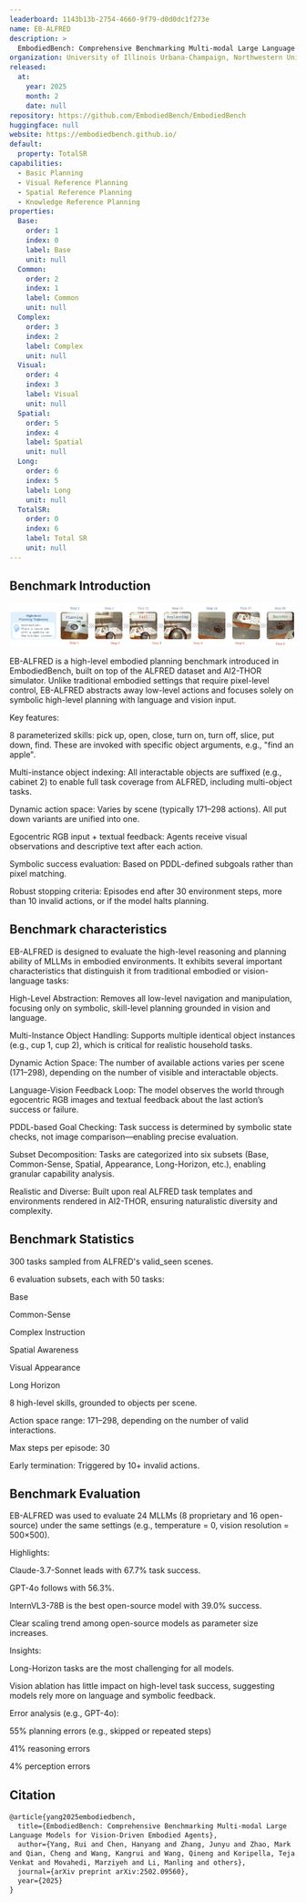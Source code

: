 ```yaml
---
leaderboard: 1143b13b-2754-4660-9f79-d0d0dc1f273e
name: EB-ALFRED
description: >
  EmbodiedBench: Comprehensive Benchmarking Multi-modal Large Language Models for Vision-Driven Embodied Agents
organization: University of Illinois Urbana-Champaign, Northwestern University, University of Toronto, Toyota Technological Institute at Chicago
released:
  at:
    year: 2025
    month: 2
    date: null
repository: https://github.com/EmbodiedBench/EmbodiedBench
huggingface: null
website: https://embodiedbench.github.io/
default:
  property: TotalSR
capabilities:
  - Basic Planning
  - Visual Reference Planning
  - Spatial Reference Planning
  - Knowledge Reference Planning
properties:
  Base:
    order: 1
    index: 0
    label: Base
    unit: null
  Common:
    order: 2
    index: 1
    label: Common
    unit: null
  Complex:
    order: 3
    index: 2
    label: Complex
    unit: null
  Visual:
    order: 4
    index: 3
    label: Visual
    unit: null
  Spatial:
    order: 5
    index: 4
    label: Spatial
    unit: null
  Long:
    order: 6
    index: 5
    label: Long
    unit: null
  TotalSR:
    order: 0
    index: 6
    label: Total SR
    unit: null
---
```


## Benchmark Introduction

![alt text](assets/1-1.png)

EB-ALFRED is a high-level embodied planning benchmark introduced in EmbodiedBench, built on top of the ALFRED dataset and AI2-THOR simulator. Unlike traditional embodied settings that require pixel-level control, EB-ALFRED abstracts away low-level actions and focuses solely on symbolic high-level planning with language and vision input.

Key features:

8 parameterized skills: pick up, open, close, turn on, turn off, slice, put down, find. These are invoked with specific object arguments, e.g., "find an apple".

Multi-instance object indexing: All interactable objects are suffixed (e.g., cabinet 2) to enable full task coverage from ALFRED, including multi-object tasks.

Dynamic action space: Varies by scene (typically 171–298 actions). All put down variants are unified into one.

Egocentric RGB input + textual feedback: Agents receive visual observations and descriptive text after each action.

Symbolic success evaluation: Based on PDDL-defined subgoals rather than pixel matching.

Robust stopping criteria: Episodes end after 30 environment steps, more than 10 invalid actions, or if the model halts planning.
## Benchmark characteristics
EB-ALFRED is designed to evaluate the high-level reasoning and planning ability of MLLMs in embodied environments. It exhibits several important characteristics that distinguish it from traditional embodied or vision-language tasks:

High-Level Abstraction: Removes all low-level navigation and manipulation, focusing only on symbolic, skill-level planning grounded in vision and language.

Multi-Instance Object Handling: Supports multiple identical object instances (e.g., cup 1, cup 2), which is critical for realistic household tasks.

Dynamic Action Space: The number of available actions varies per scene (171–298), depending on the number of visible and interactable objects.

Language-Vision Feedback Loop: The model observes the world through egocentric RGB images and textual feedback about the last action’s success or failure.

PDDL-based Goal Checking: Task success is determined by symbolic state checks, not image comparison—enabling precise evaluation.

Subset Decomposition: Tasks are categorized into six subsets (Base, Common-Sense, Spatial, Appearance, Long-Horizon, etc.), enabling granular capability analysis.

Realistic and Diverse: Built upon real ALFRED task templates and environments rendered in AI2-THOR, ensuring naturalistic diversity and complexity.


## Benchmark Statistics
300 tasks sampled from ALFRED's valid_seen scenes.

6 evaluation subsets, each with 50 tasks:

Base

Common-Sense

Complex Instruction

Spatial Awareness

Visual Appearance

Long Horizon

8 high-level skills, grounded to objects per scene.

Action space range: 171–298, depending on the number of valid interactions.

Max steps per episode: 30

Early termination: Triggered by 10+ invalid actions.
## Benchmark Evaluation
EB-ALFRED was used to evaluate 24 MLLMs (8 proprietary and 16 open-source) under the same settings (e.g., temperature = 0, vision resolution = 500×500).

Highlights:

Claude-3.7-Sonnet leads with 67.7% task success.

GPT-4o follows with 56.3%.

InternVL3-78B is the best open-source model with 39.0% success.

Clear scaling trend among open-source models as parameter size increases.

Insights:

Long-Horizon tasks are the most challenging for all models.

Vision ablation has little impact on high-level task success, suggesting models rely more on language and symbolic feedback.

Error analysis (e.g., GPT-4o):

55% planning errors (e.g., skipped or repeated steps)

41% reasoning errors

4% perception errors

## Citation

```
@article{yang2025embodiedbench,
  title={EmbodiedBench: Comprehensive Benchmarking Multi-modal Large Language Models for Vision-Driven Embodied Agents},
  author={Yang, Rui and Chen, Hanyang and Zhang, Junyu and Zhao, Mark and Qian, Cheng and Wang, Kangrui and Wang, Qineng and Koripella, Teja Venkat and Movahedi, Marziyeh and Li, Manling and others},
  journal={arXiv preprint arXiv:2502.09560},
  year={2025}
}

```
